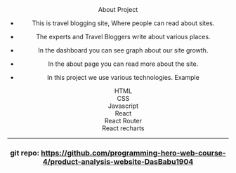 <div align=center>About Project<div>

* This is travel blogging site, Where people can read about sites.
* The experts and Travel Bloggers write about various places.
* In the dashboard you can see graph about our site growth. 
* In the about page you can read more about the site.
* In this project we use various technologies. Example
   
     HTML<br>
     CSS<br>
     Javascript<br>
     React<br>
     React Router<br>
     React recharts<br>
***
### git repo: https://github.com/programming-hero-web-course-4/product-analysis-website-DasBabu1904
    